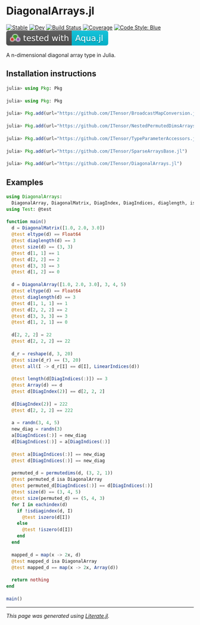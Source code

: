 # DiagonalArrays.jl

[![Stable](https://img.shields.io/badge/docs-stable-blue.svg)](https://ITensor.github.io/DiagonalArrays.jl/stable/)
[![Dev](https://img.shields.io/badge/docs-dev-blue.svg)](https://ITensor.github.io/DiagonalArrays.jl/dev/)
[![Build Status](https://github.com/ITensor/DiagonalArrays.jl/actions/workflows/CI.yml/badge.svg?branch=main)](https://github.com/ITensor/DiagonalArrays.jl/actions/workflows/CI.yml?query=branch%3Amain)
[![Coverage](https://codecov.io/gh/ITensor/DiagonalArrays.jl/branch/main/graph/badge.svg)](https://codecov.io/gh/ITensor/DiagonalArrays.jl)
[![Code Style: Blue](https://img.shields.io/badge/code%20style-blue-4495d1.svg)](https://github.com/invenia/BlueStyle)
[![Aqua](https://raw.githubusercontent.com/JuliaTesting/Aqua.jl/master/badge.svg)](https://github.com/JuliaTesting/Aqua.jl)

A n-dimensional diagonal array type in Julia.

## Installation instructions

```julia
julia> using Pkg: Pkg

julia> using Pkg: Pkg

julia> Pkg.add(url="https://github.com/ITensor/BroadcastMapConversion.jl")

julia> Pkg.add(url="https://github.com/ITensor/NestedPermutedDimsArrays.jl")

julia> Pkg.add(url="https://github.com/ITensor/TypeParameterAccessors.jl")

julia> Pkg.add(url="https://github.com/ITensor/SparseArraysBase.jl")

julia> Pkg.add(url="https://github.com/ITensor/DiagonalArrays.jl")
```

## Examples

````julia
using DiagonalArrays:
  DiagonalArray, DiagonalMatrix, DiagIndex, DiagIndices, diaglength, isdiagindex
using Test: @test

function main()
  d = DiagonalMatrix([1.0, 2.0, 3.0])
  @test eltype(d) == Float64
  @test diaglength(d) == 3
  @test size(d) == (3, 3)
  @test d[1, 1] == 1
  @test d[2, 2] == 2
  @test d[3, 3] == 3
  @test d[1, 2] == 0

  d = DiagonalArray([1.0, 2.0, 3.0], 3, 4, 5)
  @test eltype(d) == Float64
  @test diaglength(d) == 3
  @test d[1, 1, 1] == 1
  @test d[2, 2, 2] == 2
  @test d[3, 3, 3] == 3
  @test d[1, 2, 1] == 0

  d[2, 2, 2] = 22
  @test d[2, 2, 2] == 22

  d_r = reshape(d, 3, 20)
  @test size(d_r) == (3, 20)
  @test all(I -> d_r[I] == d[I], LinearIndices(d))

  @test length(d[DiagIndices(:)]) == 3
  @test Array(d) == d
  @test d[DiagIndex(2)] == d[2, 2, 2]

  d[DiagIndex(2)] = 222
  @test d[2, 2, 2] == 222

  a = randn(3, 4, 5)
  new_diag = randn(3)
  a[DiagIndices(:)] = new_diag
  d[DiagIndices(:)] = a[DiagIndices(:)]

  @test a[DiagIndices(:)] == new_diag
  @test d[DiagIndices(:)] == new_diag

  permuted_d = permutedims(d, (3, 2, 1))
  @test permuted_d isa DiagonalArray
  @test permuted_d[DiagIndices(:)] == d[DiagIndices(:)]
  @test size(d) == (3, 4, 5)
  @test size(permuted_d) == (5, 4, 3)
  for I in eachindex(d)
    if !isdiagindex(d, I)
      @test iszero(d[I])
    else
      @test !iszero(d[I])
    end
  end

  mapped_d = map(x -> 2x, d)
  @test mapped_d isa DiagonalArray
  @test mapped_d == map(x -> 2x, Array(d))

  return nothing
end

main()
````

---

*This page was generated using [Literate.jl](https://github.com/fredrikekre/Literate.jl).*

